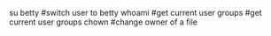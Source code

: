 su betty #switch user to betty
whoami #get current user
groups #get current user groups
chown #change owner of a file
